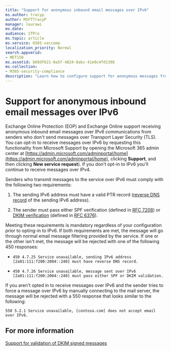 ```yaml
---
title: "Support for anonymous inbound email messages over IPv6"
ms.author: tracyp
author: MSFTTracyP
manager: laurawi
ms.date: 
audience: ITPro
ms.topic: article
ms.service: O365-seccomp
localization_priority: Normal
search.appverid:
- MET150
ms.assetid: b68df621-0a5f-4824-8abc-41e0c4fd1398
ms.collection:
- M365-security-compliance
description: "Learn how to configure support for anonymous messages from IPv6 sources for Exchange Online Protection and Exchange Online."
---
```


# Support for anonymous inbound email messages over IPv6

Exchange Online Protection (EOP) and Exchange Online support receiving anonymous inbound email messages over IPv6 communications from senders who don't send messages over Transport Layer Security (TLS). You can opt-in to receive messages over IPv6 by requesting this functionality from Microsoft Support by opening the Microsoft 365 admin center at [https://admin.microsoft.com/adminportal/home](https://admin.microsoft.com/adminportal/home), clicking **Support**, and then clicking **New service request**). If you don't opt-in to IPv6 you'll continue to receive messages over IPv4.
  
Senders who transmit messages to the service over IPv6 must comply with the following two requirements:
  
1. The sending IPv6 address must have a valid PTR record ([reverse DNS record](https://en.wikipedia.org/wiki/Reverse_DNS_lookup) of the sending IPv6 address). 
    
2. The sender must pass either SPF verification (defined in [RFC 7208](https://tools.ietf.org/html/rfc7208)) or [DKIM verification](http://dkim.org/) (defined in [RFC 6376](https://www.rfc-editor.org/rfc/rfc6376.txt)).
    
Meeting these requirements is mandatory regardless of your configuration prior to opting-in to IPv6. If both requirements are met, the message will go through normal email message filtering provided by the service. If one or the other isn't met, the message will be rejected with one of the following 450 responses:
  
-  `450 4.7.25 Service unavailable, sending IPv6 address [2a01:111:f200:2004::240] must have reverse DNS record.`
    
-  `450 4.7.26 Service unavailable, message sent over IPv6 [2a01:111:f200:2004::240] must pass either SPF or DKIM validation.`
    
If you aren't opted in to receive messages over IPv6 and the sender tries to force a message over IPv6 by manually connecting to the mail server, the message will be rejected with a 550 response that looks similar to the following:
  
 `550 5.2.1 Service unavailable, [contoso.com] does not accept email over IPv6.`
  
## For more information

[Support for validation of DKIM signed messages](support-for-validation-of-dkim-signed-messages.md)
  

